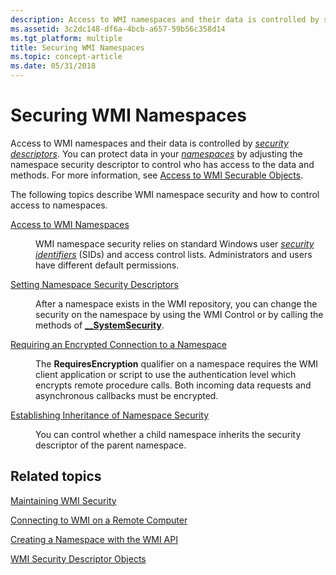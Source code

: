 ```yaml
---
description: Access to WMI namespaces and their data is controlled by security descriptors.
ms.assetid: 3c2dc148-df6a-4bcb-a657-59b56c358d14
ms.tgt_platform: multiple
title: Securing WMI Namespaces
ms.topic: concept-article
ms.date: 05/31/2018
---
```


# Securing WMI Namespaces

Access to WMI namespaces and their data is controlled by [*security descriptors*](gloss-s.md). You can protect data in your [*namespaces*](gloss-n.md) by adjusting the namespace security descriptor to control who has access to the data and methods. For more information, see [Access to WMI Securable Objects](access-to-wmi-securable-objects.md).


The following topics describe WMI namespace security and how to control access to namespaces.

<dl> <dt>

<span id="Access_to_WMI_Namespaces"></span><span id="access_to_wmi_namespaces"></span><span id="ACCESS_TO_WMI_NAMESPACES"></span>[Access to WMI Namespaces](access-to-wmi-namespaces.md)
</dt> <dd>

WMI namespace security relies on standard Windows user [*security identifiers*](/windows/desktop/SecGloss/s-gly) (SIDs) and access control lists. Administrators and users have different default permissions.

</dd> <dt>

<span id="Setting_Namespace_Security_Descriptors"></span><span id="setting_namespace_security_descriptors"></span><span id="SETTING_NAMESPACE_SECURITY_DESCRIPTORS"></span>[Setting Namespace Security Descriptors](setting-namespace-security-descriptors.md)
</dt> <dd>

After a namespace exists in the WMI repository, you can change the security on the namespace by using the WMI Control or by calling the methods of [**\_\_SystemSecurity**](--systemsecurity.md).

</dd> <dt>

<span id="Requiring_an_Encrypted_Connection_to_a_Namespace"></span><span id="requiring_an_encrypted_connection_to_a_namespace"></span><span id="REQUIRING_AN_ENCRYPTED_CONNECTION_TO_A_NAMESPACE"></span>[Requiring an Encrypted Connection to a Namespace](requiring-an-encrypted-connection-to-a-namespace.md)
</dt> <dd>

The **RequiresEncryption** qualifier on a namespace requires the WMI client application or script to use the authentication level which encrypts remote procedure calls. Both incoming data requests and asynchronous callbacks must be encrypted.

</dd> <dt>

<span id="Establishing_Inheritance_of_Namespace_Security"></span><span id="establishing_inheritance_of_namespace_security"></span><span id="ESTABLISHING_INHERITANCE_OF_NAMESPACE_SECURITY"></span>[Establishing Inheritance of Namespace Security](establishing-inheritance-of-namespace-security.md)
</dt> <dd>

You can control whether a child namespace inherits the security descriptor of the parent namespace.

</dd> </dl>

## Related topics

<dl> <dt>

[Maintaining WMI Security](maintaining-wmi-security.md)
</dt> <dt>

[Connecting to WMI on a Remote Computer](connecting-to-wmi-on-a-remote-computer.md)
</dt> <dt>

[Creating a Namespace with the WMI API](creating-a-namespace-with-the-wmi-api.md)
</dt> <dt>

[WMI Security Descriptor Objects](wmi-security-descriptor-objects.md)
</dt> </dl>

 

 

